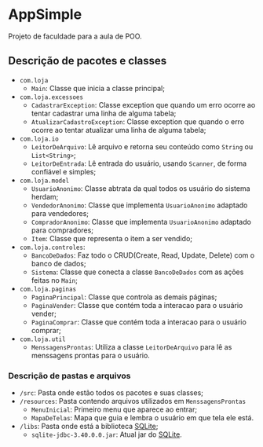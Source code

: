# AppSimple

Projeto de faculdade para a aula de POO.

## Descrição de pacotes e classes

- `com.loja`
	- `Main`: Classe que inicia a classe principal;
- `com.loja.excessoes`
	- `CadastrarException`: Classe exception que quando um erro ocorre ao tentar cadastrar uma linha de alguma tabela;
	- `AtualizarCadastroException`: Classe exception que quando o erro ocorre ao tentar atualizar uma linha de alguma tabela;
- `com.loja.io`
	- `LeitorDeArquivo`: Lê arquivo e retorna seu conteúdo como `String` ou `List<String>`;
	- `LeitorDeEntrada`: Lê entrada do usuário, usando `Scanner`, de forma confiável e simples;
- `com.loja.model`
	- `UsuarioAnonimo`: Classe abtrata da qual todos os usuário do sistema herdam;
	- `VendedorAnonimo`: Classe que implementa `UsuarioAnonimo` adaptado para vendedores;
	- `CompradorAnonimo`: Classe que implementa `UsuarioAnonimo` adaptado para compradores;
	- `Item`: Classe que representa o item a ser vendido;
- `com.loja.controles`:
	- `BancoDeDados`: Faz todo o CRUD(Create, Read, Update, Delete) com o banco de dados;
	- `Sistema`: Classe que conecta a classe `BancoDeDados` com as ações feitas no `Main`;
- `com.loja.paginas`
	- `PaginaPrincipal`: Classe que controla as demais páginas;
	- `PaginaVender`: Classe que contém toda a interacao para o usuário vender;
	- `PaginaComprar`: Classe que contém toda a interacao para o usuário comprar;
- `com.loja.util`
	- `MenssagensProntas`: Utiliza a classe `LeitorDeArquivo` para lê as menssagens prontas para o usuário.

### Descrição de pastas e arquivos

- `/src`: Pasta onde estão todos os pacotes e suas classes;
- `/resources`: Pasta contendo arquivos utilizados em `MenssagensProntas`
	- `MenuInicial`: Primeiro menu que aparece ao entrar;
	- `MapaDeTelas`: Mapa que guia e lembra o usuário em que tela ele está.
- `/libs`: Pasta onde está a biblioteca [SQLite](https://github.com/xerial/sqlite-jdbc);
	- `sqlite-jdbc-3.40.0.0.jar`: Atual jar do [SQLite](https://github.com/xerial/sqlite-jdbc#download).